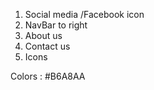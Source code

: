 1. Social media /Facebook icon
2. NavBar to right
3. About us
4. Contact us
5. Icons

Colors : #B6A8AA
